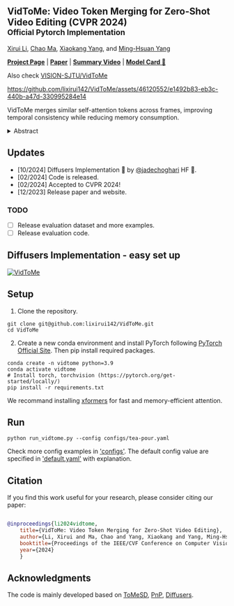 ## VidToMe: Video Token Merging for Zero-Shot Video Editing (CVPR 2024)<br><sub>Official Pytorch Implementation</sub>

[Xirui Li](https://lixirui142.github.io/), [Chao Ma](https://vision.sjtu.edu.cn/), [Xiaokang Yang](https://english.seiee.sjtu.edu.cn/english/detail/842_802.htm), and [Ming-Hsuan Yang](https://faculty.ucmerced.edu/mhyang/)<br>

[**Project Page**](https://vidtome-diffusion.github.io/) | [**Paper**](https://arxiv.org/abs/2312.10656) | [**Summary Video**](https://youtu.be/cZPtwcRepNY) | [**Model Card 🤗**](https://huggingface.co/jadechoghari/VidToMe)

Also check [VISION-SJTU/VidToMe](https://github.com/VISION-SJTU/VidToMe/)

https://github.com/lixirui142/VidToMe/assets/46120552/e1492b83-eb3c-440b-a47d-330995284e14

VidToMe merges similar self-attention tokens across frames, improving temporal consistency while reducing memory consumption.

<details><summary> Abstract </summary>

> *Diffusion models have made significant advances in generating high-quality images, but their application to video generation has remained challenging due to the complexity of temporal motion. Zero-shot video editing offers a solution by utilizing pre-trained image diffusion models to translate source videos into new ones. Nevertheless, existing methods struggle to maintain strict temporal consistency and efficient memory consumption. In this work, we propose a novel approach to enhance temporal consistency in generated videos by merging self-attention tokens across frames. By aligning and compressing temporally redundant tokens across frames, our method improves temporal coherence and reduces memory consumption in self-attention computations. The merging strategy matches and aligns tokens according to the temporal correspondence between frames, facilitating natural temporal consistency in generated video frames. To manage the complexity of video processing, we divide videos into chunks and develop intra-chunk local token merging and inter-chunk global token merging, ensuring both short-term video continuity and long-term content consistency. Our video editing approach seamlessly extends the advancements in image editing to video editing, rendering favorable results in temporal consistency over state-of-the-art methods.*
</details>

## Updates
- [10/2024] Diffusers Implementation 🧨 by [@jadechoghari](https://github.com/jadechoghari) HF 🤗.
- [02/2024] Code is released.
- [02/2024] Accepted to CVPR 2024!
- [12/2023] Release paper and website.

### TODO
- [ ] Release evaluation dataset and more examples.
- [ ] Release evaluation code.

## Diffusers Implementation - easy set up
[![VidToMe](https://img.shields.io/badge/%F0%9F%A4%97%20VidToMe-blue)](https://huggingface.co/jadechoghari/VidToMe)

## Setup

1. Clone the repository. 

```shell
git clone git@github.com:lixirui142/VidToMe.git
cd VidToMe
```

2. Create a new conda environment and install PyTorch following [PyTorch Official Site](https://pytorch.org/get-started/locally/). Then pip install required packages.

```shell
conda create -n vidtome python=3.9
conda activate vidtome
# Install torch, torchvision (https://pytorch.org/get-started/locally/)
pip install -r requirements.txt
```

We recommand installing [xformers](https://github.com/facebookresearch/xformers) for fast and memory-efficient attention.

## Run

```shell
python run_vidtome.py --config configs/tea-pour.yaml
```

Check more config examples in ['configs'](configs). The default config value are specified in ['default.yaml'](configs/default.yaml) with explanation.

## Citation

If you find this work useful for your research, please consider citing our paper:

```bibtex

@inproceedings{li2024vidtome,
    title={VidToMe: Video Token Merging for Zero-Shot Video Editing},
    author={Li, Xirui and Ma, Chao and Yang, Xiaokang and Yang, Ming-Hsuan},
    booktitle={Proceedings of the IEEE/CVF Conference on Computer Vision and Pattern Recognition},
    year={2024}
    }

```

## Acknowledgments

The code is mainly developed based on [ToMeSD](https://github.com/dbolya/tomesd), [PnP](https://github.com/MichalGeyer/plug-and-play), [Diffusers](https://github.com/huggingface/diffusers).
